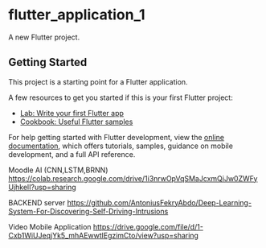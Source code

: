# flutter_application_1

A new Flutter project.

## Getting Started

This project is a starting point for a Flutter application.

A few resources to get you started if this is your first Flutter project:

- [Lab: Write your first Flutter app](https://docs.flutter.dev/get-started/codelab)
- [Cookbook: Useful Flutter samples](https://docs.flutter.dev/cookbook)

For help getting started with Flutter development, view the
[online documentation](https://docs.flutter.dev/), which offers tutorials,
samples, guidance on mobile development, and a full API reference.

Moodle AI (CNN,LSTM,BRNN)
https://colab.research.google.com/drive/1i3nrwOpVqSMaJcxmQiJw0ZWFyUjhkelI?usp=sharing



BACKEND server
https://github.com/AntoniusFekryAbdo/Deep-Learning-System-For-Discovering-Self-Driving-Intrusions



Video Mobile Application
https://drive.google.com/file/d/1-Cxb1WiUJeqjYk5_mhAEwwtlEgzimCto/view?usp=sharing

